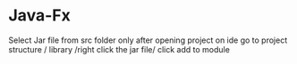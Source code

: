 # Java-Fx
Select Jar file from src folder only
after opening project on ide go to project structure / library /right click the jar file/ click add to module 
